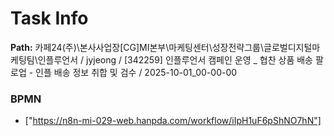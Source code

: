 # Task Info

**Path:** 카페24(주)\본사사업장\[CG]MI본부\마케팅센터\성장전략그룹\글로벌디지털마케팅팀\인플루언서 / jyjeong / [342259] 인플루언서 캠페인 운영 _ 협찬 상품 배송 팔로업 - 인플 배송 정보 취합 및 검수 / 2025-10-01_00-00-00

### BPMN
- ["https://n8n-mi-029-web.hanpda.com/workflow/iIpH1uF6pShNO7hN"]

